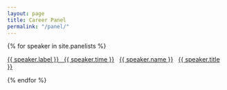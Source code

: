 ```yaml
---
layout: page
title: Career Panel
permalink: "/panel/"
---
```


{% for speaker in site.panelists %}
  <div class="panelist">
    <p><a href="{{ site.baseurl }}">{{ speaker.label }} &nbsp; {{ speaker.time }}</a> &nbsp; <a href="{{ speaker.website }}">{{ speaker.name }}</a> &nbsp; <a href="/dc2021{{ speaker.url }}">{{ speaker.title }}</a></p>
  </div>
{% endfor %}
